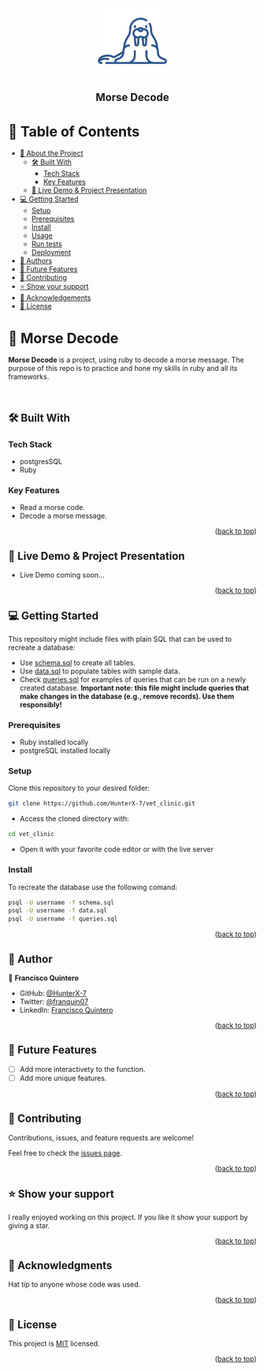 <a name="readme-top"></a>

<div align="center">

  <img src="./morsa.png" alt="logo" width="140"  height="auto" />
  <br/>

  <h2><b>Morse Decode</b></h2>

</div>

<!-- TABLE OF CONTENTS -->

# 📗 Table of Contents

- [📖 About the Project](#about-project)
  - [🛠 Built With](#built-with)
    - [Tech Stack](#tech-stack)
    - [Key Features](#key-features)
  - [🚀 Live Demo & Project Presentation](#live-demo)
- [💻 Getting Started](#getting-started)
  - [Setup](#setup)
  - [Prerequisites](#prerequisites)
  - [Install](#install)
  - [Usage](#usage)
  - [Run tests](#run-tests)
  - [Deployment](#triangular_flag_on_post-deployment)
- [👥 Authors](#authors)
- [🔭 Future Features](#future-features)
- [🤝 Contributing](#contributing)
- [⭐️ Show your support](#support)
- [🙏 Acknowledgements](#acknowledgements)
- [📝 License](#license)

<!-- PROJECT DESCRIPTION -->

# 📖 Morse Decode <a name="about-project"></a>

**Morse Decode** is a project, using ruby to decode a morse message. The purpose of this repo is to practice and hone my skills in ruby and all its frameworks.

 <!-- <img src="#" alt="app-demo" /> -->

 </br>

## 🛠 Built With <a name="built-with"></a>

### Tech Stack <a name="tech-stack"></a>

<ul>
  <li>postgresSQL</li>
  <li>Ruby</li>
</ul>

<!-- Features -->

### Key Features <a name="key-features"></a>

- Read a morse code.
- Decode a morse message.

<p align="right">(<a href="#readme-top">back to top</a>)</p>

<!-- LIVE DEMO -->

## 🚀 Live Demo & Project Presentation <a name="live-demo"></a>

- Live Demo coming soon...

<p align="right">(<a href="#readme-top">back to top</a>)</p>

<!-- GETTING STARTED -->

## 💻 Getting Started <a name="getting-started"></a>

This repository might include files with plain SQL that can be used to recreate a database:

- Use [schema.sql](./schema.sql) to create all tables.
- Use [data.sql](./data.sql) to populate tables with sample data.
- Check [queries.sql](./queries.sql) for examples of queries that can be run on a newly created database. **Important note: this file might include queries that make changes in the database (e.g., remove records). Use them responsibly!**

### Prerequisites

- Ruby installed locally
- postgreSQL installed locally

### Setup

Clone this repository to your desired folder:

```sh
git clone https://github.com/HunterX-7/vet_clinic.git
```

- Access the cloned directory with:

```sh
cd vet_clinic
```

- Open it with your favorite code editor or with the live server

### Install

To recreate the database use the following comand:

```sh
psql -U username -f schema.sql
psql -U username -f data.sql
psql -U username -f queries.sql
```

<p align="right">(<a href="#readme-top">back to top</a>)</p>

<!-- AUTHORS -->

## 👥 Author <a name="authors"></a>

👤 **Francisco Quintero**

- GitHub: [@HunterX-7](https://github.com/HunterX-7)
- Twitter: [@franquin07](https://twitter.com/franquin07)
- LinkedIn: [Francisco Quintero](https://www.linkedin.com/in/francisco-asis-quintero-cede%C3%B1o/)

<p align="right">(<a href="#readme-top">back to top</a>)</p>

<!-- FUTURE FEATURES -->

## 🔭 Future Features <a name="future-features"></a>

- [ ] Add more interactivety to the function.
- [ ] Add more unique features.

<p align="right">(<a href="#readme-top">back to top</a>)</p>

<!-- CONTRIBUTING -->

## 🤝 Contributing <a name="contributing"></a>

Contributions, issues, and feature requests are welcome!

Feel free to check the [issues page](https://github.com/HunterX-7/Morse-Decode/issues).

<p align="right">(<a href="#readme-top">back to top</a>)</p>

<!-- SUPPORT -->

## ⭐️ Show your support <a name="support"></a>

I really enjoyed working on this project. If you like it show your support by giving a star.

<p align="right">(<a href="#readme-top">back to top</a>)</p>

<!-- Acknowledgments -->

## 🙏 Acknowledgments <a name="acknowledgements"></a>

Hat tip to anyone whose code was used.

<p align="right">(<a href="#readme-top">back to top</a>)</p>

<!-- LICENSE -->

## 📝 License <a name="license"></a>

This project is [MIT](./LICENSE) licensed.

<p align="right">(<a href="#readme-top">back to top</a>)</p>

